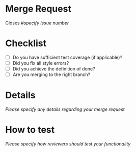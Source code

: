 # Merge Request
Closes #*specify issue number*

# Checklist
* [ ] Do you have sufficient test coverage (if applicable)?
* [ ] Did you fix all style errors?
* [ ] Did you achieve the definition of done?
* [ ] Are you merging to the right branch?

# Details
*Please specify any details regarding your merge request*

# How to test
*Please specify how reviewers should test your functionality*  
